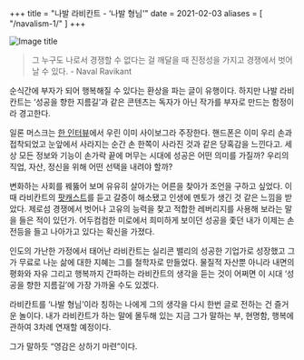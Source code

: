 +++
title = "나발 라비칸트 - ‘나발 형님'"
date = 2021-02-03
aliases = [
    "/navalism-1/"
]
+++

![Image title](https://bear-images.sfo2.cdn.digitaloceanspaces.com/kang-1662213313.webp)

> 그 누구도 나로서 경쟁할 수 없다는 걸 깨달을 때 진정성을 가지고 경쟁에서 벗어날 수 있다. - Naval Ravikant

순식간에 부자가 되어 행복해질 수 있다는 환상을 파는 글이 유행이다. 하지만 나발 라비칸트는 ‘성공을 향한 지름길’과 같은 콘텐츠는 독자가 아닌 작가를 부자로 만드는 함정이라 경고한다.

일론 머스크는 [한 인터뷰](https://biz.chosun.com/site/data/html_dir/2017/07/02/2017070200574.html)에서 우린 이미 사이보그라 주장한다. 핸드폰은 이미 우리 손과 접착되었고 눈앞에서 사라지는 순간 손 한쪽이 사라진 것과 같은 당혹감을 느낀다고. 세상 모든 정보와 기능이 손가락 끝에 머무는 시대에 성공은 어떤 의미를 가질까? 우리의 직업, 자산, 정신을 위해 어떤 선택을 내려야 할까?

변화하는 사회를 꿰뚫어 보며 유유히 살아가는 어른을 찾아가 조언을 구하고 싶었다. 이때 라비칸트의 [팟캐스트](https://nav.al/)를 듣고 갈증이 해소됐고 인생에 멘토가 생긴 것 같은 느낌을 받았다. 제로섬 경쟁에서 벗어나 고유의 능력을 찾고 적합한 레버리지를 사용해 보라는 말을 들은 적이 있던가. 어두컴컴한 미로에서 희미하게 보이던 성공을 좇던 내가 이제는 손전등을 들고 나아가고 있다는 확신을 가졌다.

인도의 가난한 가정에서 태어난 라비칸트는 실리콘 밸리의 성공한 기업가로 성장했고 그가 무료로 나눈 삶에 대한 지혜는 그를 철학자로 만들었다. 물질적 자산뿐 아니라 내면의 평화와 자유 그리고 행복까지 간파하는 라비칸트의 생각을 듣는 것이 어쩌면 이 시대 ‘성공을 향한 지름길’에 가장 가까울 수도 있겠다.

라비칸트를 ‘나발 형님’이라 칭하는 나에게 그의 생각을 다시 한번 글로 전하는 건 즐거운 놀이다. 내가 라비칸트가 하는 말에 몰두해 있는 지금 그가 말하는 부, 현명함, 행복에 관하여 3차례 연재할 예정이다.

그가 말하듯 “영감은 상하기 마련”이다.